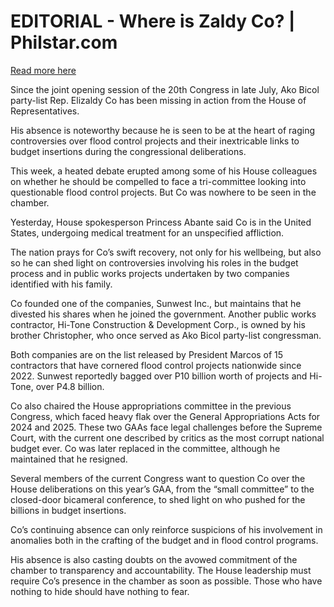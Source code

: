 # EDITORIAL - Where is Zaldy Co? | Philstar.com

[Read more here](https://www.philstar.com/opinion/2025/09/05/2470530/editorial-where-zaldy-co)

Since the joint opening session of the 20th Congress in late July, Ako Bicol party-list Rep. Elizaldy Co has been missing in action from the House of Representatives.

His absence is noteworthy because he is seen to be at the heart of raging controversies over flood control projects and their inextricable links to budget insertions during the congressional deliberations.

This week, a heated debate erupted among some of his House colleagues on whether he should be compelled to face a tri-committee looking into questionable flood control projects. But Co was nowhere to be seen in the chamber.

Yesterday, House spokesperson Princess Abante said Co is in the United States, undergoing medical treatment for an unspecified affliction.

The nation prays for Co’s swift recovery, not only for his wellbeing, but also so he can shed light on controversies involving his roles in the budget process and in public works projects undertaken by two companies identified with his family.

Co founded one of the companies, Sunwest Inc., but maintains that he divested his shares when he joined the government. Another public works contractor, Hi-Tone Construction & Development Corp., is owned by his brother Christopher, who once served as Ako Bicol party-list congressman.

Both companies are on the list released by President Marcos of 15 contractors that have cornered flood control projects nationwide since 2022. Sunwest reportedly bagged over P10 billion worth of projects and Hi-Tone, over P4.8 billion.

Co also chaired the House appropriations committee in the previous Congress, which faced heavy flak over the General Appropriations Acts for 2024 and 2025. These two GAAs face legal challenges before the Supreme Court, with the current one described by critics as the most corrupt national budget ever. Co was later replaced in the committee, although he maintained that he resigned.

Several members of the current Congress want to question Co over the House deliberations on this year’s GAA, from the “small committee” to the closed-door bicameral conference, to shed light on who pushed for the billions in budget insertions.

Co’s continuing absence can only reinforce suspicions of his involvement in anomalies both in the crafting of the budget and in flood control programs.

His absence is also casting doubts on the avowed commitment of the chamber to transparency and accountability. The House leadership must require Co’s presence in the chamber as soon as possible. Those who have nothing to hide should have nothing to fear.